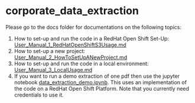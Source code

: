 # corporate_data_extraction

Please go to the docs folder for documentations on the following topics:

1. How to set-up and run the code in a RedHat Open Shift Set-Up: [User_Manual_1_RedHatOpenShiftS3Usage.md](./docs/User_Manual_1_RedHatOpenShiftS3Usage.md)
2. How to set-up a new project: [User_Manual_2_HowToSetUpANewProject.md](./docs/User_Manual_2_HowToSetUpANewProject.md)
3. How to set-up and run the code in a local environment: [User_Manual_3_LocalUsage.md](./docs/User_Manual_3_LocalUsage.md)
4. If you want to run a demo extraction of one pdf then use the jupyter notebook [data_extraction_demo.ipynb](./docs/data_extraction_demo.ipynb).
   This uses an implementation of the code on a RedHat Open Shift Platform. Note that
   you currently need credentials to use it.

